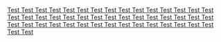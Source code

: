 [ Test Test Test Test Test Test Test Test Test Test Test Test Test Test Test Test Test Test Test Test Test Test Test Test Test Test Test Test Test Test Test Test Test Test Test Test Test Test Test Test Test Test Test Test Test Test Test ](http://google.com/)